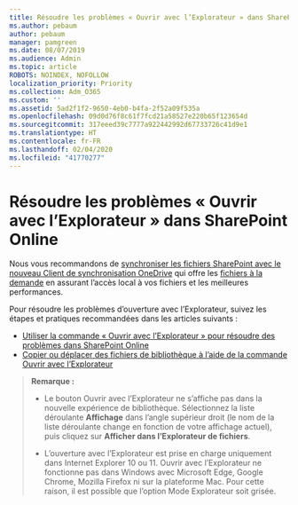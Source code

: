 ```yaml
---
title: Résoudre les problèmes « Ouvrir avec l’Explorateur » dans SharePoint Online
ms.author: pebaum
author: pebaum
manager: pamgreen
ms.date: 08/07/2019
ms.audience: Admin
ms.topic: article
ROBOTS: NOINDEX, NOFOLLOW
localization_priority: Priority
ms.collection: Adm_O365
ms.custom: ''
ms.assetid: 5ad2f1f2-9650-4eb0-b4fa-2f52a09f535a
ms.openlocfilehash: 09d0d76f8c61f7fcd21a58527e220b65f123654d
ms.sourcegitcommit: 317eeed39c7777a922442992d67733726c41d9e1
ms.translationtype: HT
ms.contentlocale: fr-FR
ms.lasthandoff: 02/04/2020
ms.locfileid: "41770277"
---
```

# <a name="troubleshoot-open-with-explorer-issues-in-sharepoint-online"></a>Résoudre les problèmes « Ouvrir avec l’Explorateur » dans SharePoint Online

Nous vous recommandons de [synchroniser les fichiers SharePoint avec le nouveau Client de synchronisation OneDrive](https://support.office.com/article/sync-sharepoint-files-with-the-new-onedrive-sync-client-6de9ede8-5b6e-4503-80b2-6190f3354a88) qui offre les [fichiers à la demande](https://support.office.com/article/learn-about-onedrive-files-on-demand-0e6860d3-d9f3-4971-b321-7092438fb38e) en assurant l’accès local à vos fichiers et les meilleures performances.

Pour résoudre les problèmes d’ouverture avec l’Explorateur, suivez les étapes et pratiques recommandées dans les articles suivants :

- [Utiliser la commande « Ouvrir avec l’Explorateur » pour résoudre des problèmes dans SharePoint Online](https://docs.microsoft.com/sharepoint/support/lists-and-libraries/troubleshoot-issues-using-open-with-explorer)
- [Copier ou déplacer des fichiers de bibliothèque à l’aide de la commande Ouvrir avec l’Explorateur](https://support.office.com/article/copy-or-move-library-files-by-using-open-with-explorer-aaee7bfb-e2a1-42ee-8fc0-bcc0754f04d2)

> **Remarque :**
>
>- Le bouton Ouvrir avec l’Explorateur ne s’affiche pas dans la nouvelle expérience de bibliothèque. Sélectionnez la liste déroulante **Affichage** dans l’angle supérieur droit (le nom de la liste déroulante change en fonction de votre affichage actuel), puis cliquez sur **Afficher dans l’Explorateur de fichiers**.
>
>- L’ouverture avec l’Explorateur est prise en charge uniquement dans Internet Explorer 10 ou 11. Ouvrir avec l’Explorateur ne fonctionne pas dans Windows avec Microsoft Edge, Google Chrome, Mozilla Firefox ni sur la plateforme Mac. Pour cette raison, il est possible que l’option Mode Explorateur soit grisée.


